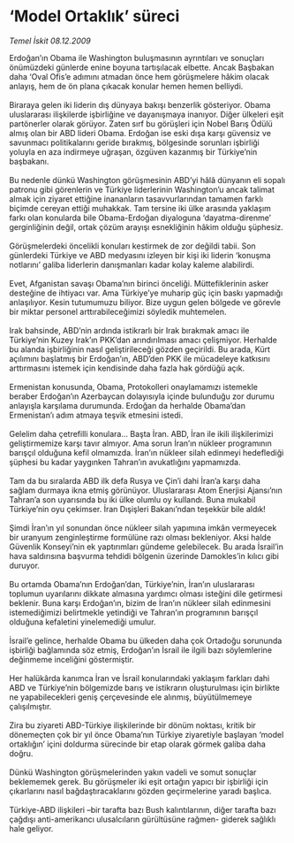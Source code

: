 # ‘Model Ortaklık’ süreci

*Temel İskit 08.12.2009*

<div class="yazi">Erdoğan’ın Obama ile Washington buluşmasının ayrıntıları ve sonuçları önümüzdeki günlerde enine boyuna tartışılacak elbette. Ancak Başbakan daha ‘Oval Ofis’e adımını atmadan önce hem görüşmelere hâkim olacak anlayış, hem de ön plana çıkacak konular hemen hemen belliydi. <br/><br/>Biraraya gelen iki liderin dış dünyaya bakışı benzerlik gösteriyor. Obama uluslararası ilişkilerde işbirliğine ve dayanışmaya inanıyor. Diğer ülkeleri eşit partönerler olarak görüyor. Zaten sırf bu görüşleri için Nobel Barış Ödülü almış olan bir ABD lideri Obama. Erdoğan ise eski dışa karşı güvensiz ve savunmacı politikalarını geride bırakmış, bölgesinde sorunları işbirliği yoluyla en aza indirmeye uğraşan, özgüven kazanmış bir Türkiye’nin başbakanı. <br/><br/>Bu nedenle dünkü Washington görüşmesinin ABD’yi hâlâ dünyanın eli sopalı patronu gibi görenlerin ve Türkiye liderlerinin Washington’u ancak talimat almak için ziyaret ettiğine inananların tasavvurlarından tamamen farklı biçimde cereyan ettiği muhakkak. Tam tersine iki ülke arasında yaklaşım farkı olan konularda bile Obama-Erdoğan diyaloguna ‘dayatma-direnme’ gerginliğinin değil, ortak çözüm arayışı esnekliğinin hâkim olduğu şüphesiz. <br/><br/>Görüşmelerdeki öncelikli konuları kestirmek de zor değildi tabii. Son günlerdeki Türkiye ve ABD medyasını izleyen bir kişi iki liderin ‘konuşma notlarını’ galiba liderlerin danışmanları kadar kolay kaleme alabilirdi. <br/><br/>Evet, Afganistan savaşı Obama’nın birinci önceliği. Müttefiklerinin asker desteğine de ihtiyacı var. Ama Türkiye’ye muharip güç için baskı yapmadığı anlaşılıyor. Kesin tutumumuzu biliyor. Bize uygun gelen bölgede ve görevle bir miktar personel arttırabileceğimizi söyledik muhtemelen. <br/><br/>Irak bahsinde, ABD’nin ardında istikrarlı bir Irak bırakmak amacı ile Türkiye’nin Kuzey Irak’ın PKK’dan arındırılması amacı çelişmiyor. Herhalde bu alanda işbirliğinin nasıl geliştirileceği gözden geçirildi. Bu arada, Kürt açılımını başlatmış bir Erdoğan’ın, ABD’den PKK ile mücadeleye katkısını arttırmasını istemek için kendisinde daha fazla hak gördüğü açık. <br/><br/>Ermenistan konusunda, Obama, Protokolleri onaylamamızı istemekle beraber Erdoğan’ın Azerbaycan dolayısıyla içinde bulunduğu zor durumu anlayışla karşılama durumunda. Erdoğan da herhalde Obama’dan Ermenistan’ı adım atmaya teşvik etmesini istedi. <br/><br/>Gelelim daha çetrefilli konulara... Başta İran. ABD, İran ile ikili ilişkilerimizi geliştirmemize karşı tavır almıyor. Ama sorun İran’ın nükleer programının barışçıl olduğuna kefil olmamızda. İran’ın nükleer silah edinmeyi hedeflediği şüphesi bu kadar yaygınken Tahran’ın avukatlığını yapmamızda. <br/><br/>Tam da bu sıralarda ABD ilk defa Rusya ve Çin’i dahi İran’a karşı daha sağlam durmaya ikna etmiş görünüyor. Uluslararası Atom Enerjisi Ajansı’nın Tahran’a son uyarısında bu iki ülke olumlu oy kullandı. Buna mukabil Türkiye’nin oyu çekimser. İran Dışişleri Bakanı’ndan teşekkür bile aldık! <br/><br/>Şimdi İran’ın yıl sonundan önce nükleer silah yapımına imkân vermeyecek bir uranyum zenginleştirme formülüne razı olması bekleniyor. Aksi halde Güvenlik Konseyi’nin ek yaptırımları gündeme gelebilecek. Bu arada İsrail’in hava saldırısına başvurma tehdidi bölgenin üzerinde Damokles’in kılıcı gibi duruyor. <br/><br/>Bu ortamda Obama’nın Erdoğan’dan, Türkiye’nin, İran’ın uluslararası toplumun uyarılarını dikkate almasına yardımcı olması isteğini dile getirmesi beklenir. Buna karşı Erdoğan’ın, bizim de İran’ın nükleer silah edinmesini istemediğimizi belirtmekle yetindiği ve Tahran’ın programının barışçıl olduğuna kefaletini yinelemediği umulur. <br/><br/>İsrail’e gelince, herhalde Obama bu ülkeden daha çok Ortadoğu sorununda işbirliği bağlamında söz etmiş, Erdoğan’ın İsrail ile ilgili bazı söylemlerine değinmeme inceliğini göstermiştir. <br/><br/>Her halükârda kanımca İran ve İsrail konularındaki yaklaşım farkları dahi ABD ve Türkiye’nin bölgemizde barış ve istikrarın oluşturulması için birlikte ne yapabilecekleri geniş çerçevesinde ele alınmış, büyütülmemeye çalışılmıştır. <br/><br/>Zira bu ziyareti ABD-Türkiye ilişkilerinde bir dönüm noktası, kritik bir dönemeçten çok bir yıl önce Obama’nın Türkiye ziyaretiyle başlayan ‘model ortaklığın’ içini doldurma sürecinde bir etap olarak görmek galiba daha doğru. <br/><br/>Dünkü Washington görüşmelerinden yakın vadeli ve somut sonuçlar beklememek gerek. Bu görüşmeler iki eşit ortağın yapıcı bir işbirliği için çıkarlarını nasıl bağdaştıracaklarını gözden geçirmelerine yaradı başlıca. <br/><br/>Türkiye-ABD ilişkileri –bir tarafta bazı Bush kalıntılarının, diğer tarafta bazı çağdışı anti-amerikancı ulusalcıların gürültüsüne rağmen- giderek sağlıklı hale geliyor.
              </div>
